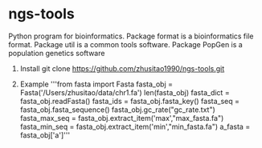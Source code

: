# ngs-tools

Python program for bioinformatics. Package format is a bioinformatics file format. Package util is a common tools software. Package PopGen is a population genetics software

1. Install
   git clone https://github.com/zhusitao1990/ngs-tools.git

2. Example
   '''from fasta import Fasta
   fasta_obj = Fasta('/Users/zhusitao/data/chr1.fa')
   len(fasta_obj)
   fasta_dict = fasta_obj.readFasta()
   fasta_ids = fasta_obj.fasta_key()
   fasta_seq = fasta_obj.fasta_sequence()
   fasta_obj.gc_rate("gc_rate.txt")
   fasta_max_seq = fasta_obj.extract_item('max',"max_fasta.fa")
   fasta_min_seq = fasta_obj.extract_item('min',"min_fasta.fa")
   a_fasta = fasta_obj['a']'''
